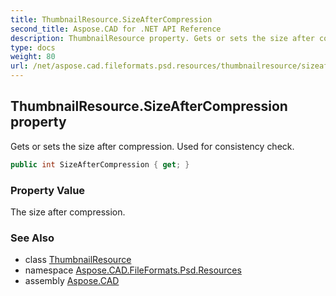 ```yaml
---
title: ThumbnailResource.SizeAfterCompression
second_title: Aspose.CAD for .NET API Reference
description: ThumbnailResource property. Gets or sets the size after compression. Used for consistency check
type: docs
weight: 80
url: /net/aspose.cad.fileformats.psd.resources/thumbnailresource/sizeaftercompression/
---
```

## ThumbnailResource.SizeAfterCompression property

Gets or sets the size after compression. Used for consistency check.

```csharp
public int SizeAfterCompression { get; }
```

### Property Value

The size after compression.

### See Also

* class [ThumbnailResource](../)
* namespace [Aspose.CAD.FileFormats.Psd.Resources](../../thumbnailresource/)
* assembly [Aspose.CAD](../../../)


